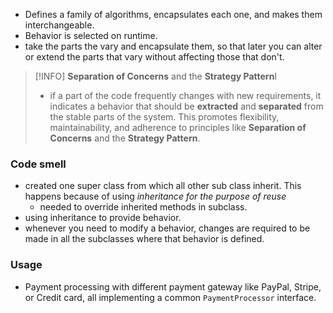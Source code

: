 - Defines a family of algorithms, encapsulates each one, and makes them interchangeable.
- Behavior is selected on runtime.
- take the parts the vary and encapsulate them, so that later you can alter or extend the parts that vary without affecting those that don't.

> [!INFO] **Separation of Concerns** and the **Strategy Pattern**I
> - if a part of the code frequently changes with new requirements, it indicates a behavior that should be **extracted** and **separated** from the stable parts of the system. This promotes flexibility, maintainability, and adherence to principles like **Separation of Concerns** and the **Strategy Pattern**.

### Code smell
- created one super class from which all other sub class inherit. This happens because of using _inheritance for the purpose of reuse_
	- needed to override inherited methods in subclass.
- using inheritance to provide behavior.
- whenever you need to modify a behavior, changes are required to be made in all the subclasses where that behavior is defined.

### Usage
- Payment processing with different payment gateway like PayPal, Stripe, or Credit card, all implementing a common `PaymentProcessor` interface.